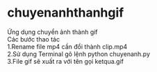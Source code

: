 # chuyenanhthanhgif
Ứng dụng chuyển ảnh thành gif <br />
Các bước thao tác <br />
1.Rename file mp4 cần đổi thành clip.mp4 <br />
2.Sử dụng Terminal gõ lệnh python chuyenanh.py <br />
3.File gif sẽ xuất ra với tên gọi ketqua.gif <br />

